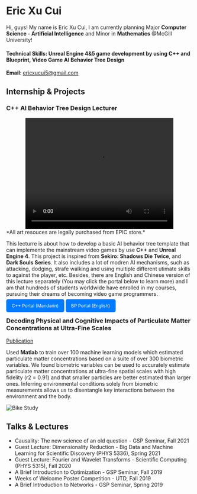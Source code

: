 # Eric Xu Cui
Hi, guys! My name is Eric Xu Cui, I am currently planning Major **Computer Science - Artificial Intelligence** and Minor in **Mathematics** @McGill University!

#### Technical Skills: Unreal Engine 4&5 game development by using C++ and Blueprint, Video Game AI Behavior Tree Design

**Email**: [ericxucui5@gmail.com](ericxucui5@gmail.com)

## Internship & Projects
### C++ AI Behavior Tree Design Lecturer
<div style="text-align: center;">
    <video width="400" height="300" controls>
    <source src="Assets/CppAIProject.mp4" type="video/mp4">
    Your browser does not support the video tag.
    </video>
</div>
*All art resouces are legally purchased from EPIC store.*

This lecturre is about how to develop a basic AI behavior tree template that can implemente the mainstream video games by use **C++** and **Unreal Engine 4**. This project is inspired from **Sekiro: Shadows Die Twice**, and **Dark Souls Series**. It also includes a lot of modren AI mechanisms, such as attacking, dodging, strafe walking and using multiple different utimate skills to against the player, etc. Besides, there are English and Chinese version of this lecture separately (You may click the portal below to learn more) and I am that hundreds of students worldwide have enrolled in my courses, pursuing their dreams of becoming video game programmers. 

<a href="https://www.yiihuu.com/a_11330.html" style="background-color: #007bff; color: white; padding: 10px 15px; text-decoration: none; border-radius: 5px; font-size: 12px;">C++ Portal (Mandarin)</a>
<a href="https://www.wingfox.com/c/8686_1895_15502" style="background-color: #007bff; color: white; padding: 10px 15px; text-decoration: none; border-radius: 5px; font-size: 12px;">BP  Portal (English)</a>

### Decoding Physical and Cognitive Impacts of Particulate Matter Concentrations at Ultra-Fine Scales
[Publication](https://www.mdpi.com/1424-8220/22/11/4240)

Used **Matlab** to train over 100 machine learning models which estimated particulate matter concentrations based on a suite of over 300 biometric variables. We found biometric variables can be used to accurately estimate particulate matter concentrations at ultra-fine spatial scales with high fidelity (r2 = 0.91) and that smaller particles are better estimated than larger ones. Inferring environmental conditions solely from biometric measurements allows us to disentangle key interactions between the environment and the body.

![Bike Study](/assets/img/bike_study.jpeg)

## Talks & Lectures
- Causality: The new science of an old question - GSP Seminar, Fall 2021
- Guest Lecture: Dimensionality Reduction - Big Data and Machine Learning for Scientific Discovery (PHYS 5336), Spring 2021
- Guest Lecture: Fourier and Wavelet Transforms - Scientific Computing (PHYS 5315), Fall 2020
- A Brief Introduction to Optimization - GSP Seminar, Fall 2019
- Weeks of Welcome Poster Competition - UTD, Fall 2019
- A Brief Introduction to Networks - GSP Seminar, Spring 2019
